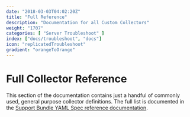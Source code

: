 ```yaml
---
date: "2018-03-03T04:02:20Z"
title: "Full Reference"
description: "Documentation for all Custom Collectors"
weight: "1707"
categories: [ "Server Troubleshoot" ]
index: ["docs/troubleshoot", "docs"]
icon: "replicatedTroubleshoot"
gradient: "orangeToOrange"
---
```


# Full Collector Reference

This section of the documentation contains just a handful of commonly used, general purpose collector definitions. The full list is documented in the [Support Bundle YAML Spec reference documentation](/api/support-bundle-yaml-specs/shared/).
